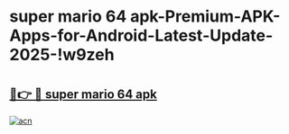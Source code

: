 # super mario 64 apk-Premium-APK-Apps-for-Android-Latest-Update-2025-!w9zeh

# <h2><a href="https://googleone.com">🔗👉 🔴 super mario 64 apk</a></h2>

[![acn](https://github.com/user-attachments/assets/0f9c940e-d8b0-45ae-aac7-cd30a18b3e1c)](https://googleone.com)

